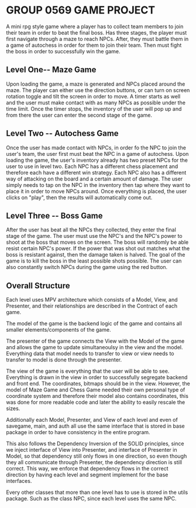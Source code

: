 # GROUP 0569 GAME PROJECT
A mini rpg style game where a player has to collect team members to join their team in order to beat the
final boss. Has three stages, the player must first navigate through a maze to reach NPCs. After, they must
battle them in a game of autochess in order for them to join their team. Then must fight the boss in order
to successfully win the game.

## Level One-- Maze Game
Upon loading the game, a maze is generated and NPCs placed around the maze. The player can either use the
direction buttons, or can turn on screen rotation toggle and tilt the screen in order to move. A timer starts
as well and the user must make contact with as many NPCs as possible under the time limit. Once the timer
stops, the inventory of the user will pop up and from there the user can enter the second stage of the game.

## Level Two -- Autochess Game
Once the user has made contact with NPCs, in order fo the NPC to join the user's team, the user first must beat
the NPC in a game of autochess. Upon loading the game, the user's inventory already has two preset NPCs for
the user to use in level two. Each NPC has a different chess placement and therefore each have a different win strategy.
Each NPC also has a different way of attacking on the board and a certain amount of damage.
The user simply needs to tap on the NPC in the inventory then tap where they want to place it in order to
move NPCs around. Once everything is placed, the user clicks on "play", then the results will automatically come out.

## Level Three -- Boss Game
After the user has beat all the NPCs they collected, they enter the final stage of the game. The user must
use the NPC's and the NPC's power to shoot at the boss that moves on the screen. The boss will randomly be able
resist certain NPC's power. If the power that was shot out matches what the boss is resistant against, then
the damage taken is halved. The goal of the game is to kill the boss in the least possible shots possible.
The user can also constantly switch NPCs during the game using the red button.

## Overall Structure
Each level uses MPV architecture which consists of a Model, View, and Presenter, and their relationships are
described in the Contract of each game.

The model of the game is the backend logic of the game and contains all smaller elements/components of the game.

The presenter of the game connects the View with the Model of the game and allows the game to update simultaneoulsy in
the view and the model. Everything data that model needs to transfer to view or view needs to transfer to model
is done through the presenter.

The view of the game is everything that the user will be able to see. Everything is drawn in the view in order
to successfully segregate backend and front end. The coordinates, bitmaps should be in the view. However,
the model of Maze Game and Chess Game needed their own personal type of coordinate system and therefore their
model also contains coordinates, this was done for more readable code and later the ability to easily rescale
the sizes.

Additionally each Model, Presenter, and View of each level and even of savegame, main, and auth all use
the same interface that is stored in base package in order to have consistency in the entire program.

This also follows the Dependency Inversion of the SOLID principles, since we inject interface of View into Presenter,
and interface of Presenter in Model, so that dependency still only flows in one direction, so even though
they all communicate through Presenter, the dependency direction is still correct. This way, we enforce
that dependency flows in the correct direction by having each level and segment implement for the base interfaces.

Every other classes that more than one level has to use is stored in the utils package. Such as the class NPC,
since each level uses the same NPC.
